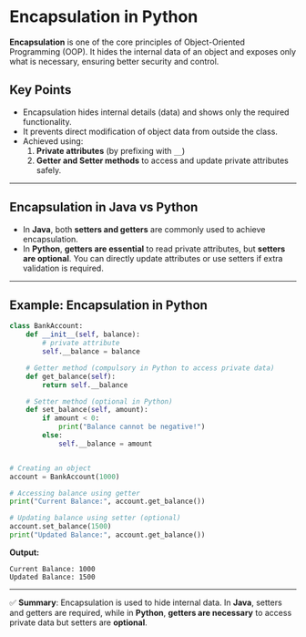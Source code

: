 # Encapsulation in Python

**Encapsulation** is one of the core principles of Object-Oriented Programming (OOP). It hides the internal data of an object and exposes only what is necessary, ensuring better security and control.

## Key Points
- Encapsulation hides internal details (data) and shows only the required functionality.
- It prevents direct modification of object data from outside the class.
- Achieved using:
  1. **Private attributes** (by prefixing with `__`)
  2. **Getter and Setter methods** to access and update private attributes safely.

---

## Encapsulation in Java vs Python
- In **Java**, both **setters and getters** are commonly used to achieve encapsulation.
- In **Python**, **getters are essential** to read private attributes, but **setters are optional**. You can directly update attributes or use setters if extra validation is required.

---

## Example: Encapsulation in Python
```python
class BankAccount:
    def __init__(self, balance):
        # private attribute
        self.__balance = balance

    # Getter method (compulsory in Python to access private data)
    def get_balance(self):
        return self.__balance

    # Setter method (optional in Python)
    def set_balance(self, amount):
        if amount < 0:
            print("Balance cannot be negative!")
        else:
            self.__balance = amount


# Creating an object
account = BankAccount(1000)

# Accessing balance using getter
print("Current Balance:", account.get_balance())

# Updating balance using setter (optional)
account.set_balance(1500)
print("Updated Balance:", account.get_balance())
```

**Output:**
```
Current Balance: 1000
Updated Balance: 1500
```

---
✅ **Summary**: Encapsulation is used to hide internal data. In **Java**, setters and getters are required, while in **Python**, **getters are necessary** to access private data but setters are **optional**.
